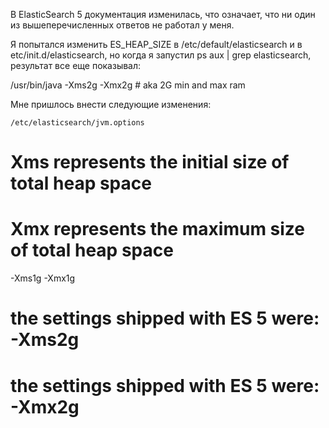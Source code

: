 

В ElasticSearch 5 документация изменилась, что означает, что ни один из вышеперечисленных ответов не работал у меня.

Я попытался изменить ES_HEAP_SIZE в /etc/default/elasticsearch и в etc/init.d/elasticsearch, но когда я запустил ps aux | grep elasticsearch, результат все еще показывал:

/usr/bin/java -Xms2g -Xmx2g # aka 2G min and max ram

Мне пришлось внести следующие изменения:

`/etc/elasticsearch/jvm.options`

  # Xms represents the initial size of total heap space
  # Xmx represents the maximum size of total heap space

  -Xms1g 
  -Xmx1g 
  # the settings shipped with ES 5 were: -Xms2g
  # the settings shipped with ES 5 were: -Xmx2g


